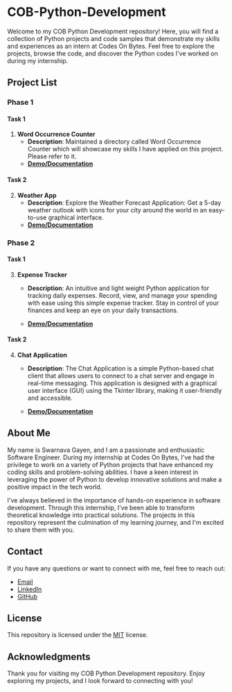 # COB-Python-Development

Welcome to my COB Python Development repository! Here, you will find a collection of Python projects and code samples that demonstrate my skills and experiences as an intern at Codes On Bytes. Feel free to explore the projects, browse the code, and discover the Python codes I've worked on during my internship.

## Project List

### Phase 1

#### Task 1
1. **Word Occurrence Counter**
   - **Description**: Maintained a directory called Word Occurrence Counter which will showcase my skills I have applied on this project. Please refer to it.
   - [**Demo/Documentation**](https://github.com/raj007-star/COB-Python-Development/tree/main/Word%20Occurrence%20Counter)
#### Task 2
2. **Weather App**
   - **Description**: Explore the Weather Forecast Application: Get a 5-day weather outlook with icons for your city around the world in an easy-to-use graphical interface.
   - [**Demo/Documentation**](https://github.com/raj007-star/COB-Python-Development/tree/main/Weather%20app)
  
### Phase 2

#### Task 1
3. **Expense Tracker**
   - **Description**: An intuitive and light weight Python application for tracking daily expenses. Record, view, and manage your spending with ease using this simple expense tracker. Stay in control of your finances and keep an eye on your daily transactions.

   - [**Demo/Documentation**](https://github.com/raj007-star/COB-Python-Development/tree/c28425632160f021de7309a27f3e69b8d6be54ce/Expense%20Tracker)
#### Task 2
4. **Chat Application**
   - **Description**: The Chat Application is a simple Python-based chat client that allows users to connect to a chat server and engage in real-time messaging. This application is designed with a graphical user interface (GUI) using the Tkinter library, making it             user-friendly and accessible.
     
   - [**Demo/Documentation**](https://github.com/raj007-star/COB-Python-Development/tree/88448f47e9611a0a3d9a2b5620814e8a54f5ba24/Chat%20App)

## About Me

My name is Swarnava Gayen, and I am a passionate and enthusiastic Software Engineer. During my internship at Codes On Bytes, I've had the privilege to work on a variety of Python projects that have enhanced my coding skills and problem-solving abilities. I have a keen interest in leveraging the power of Python to develop innovative solutions and make a positive impact in the tech world.

I've always believed in the importance of hands-on experience in software development. Through this internship, I've been able to transform theoretical knowledge into practical solutions. The projects in this repository represent the culmination of my learning journey, and I'm excited to share them with you.

## Contact

If you have any questions or want to connect with me, feel free to reach out:

- [Email](swarnavagayen@gmail.com)
- [LinkedIn](https://www.linkedin.com/in/swarnava-gayen)
- [GitHub](https://github.com/raj007-star)

## License

This repository is licensed under the [MIT](https://opensource.org/license/osl-2-1/) license. 

## Acknowledgments

Thank you for visiting my COB Python Development repository. Enjoy exploring my projects, and I look forward to connecting with you!
